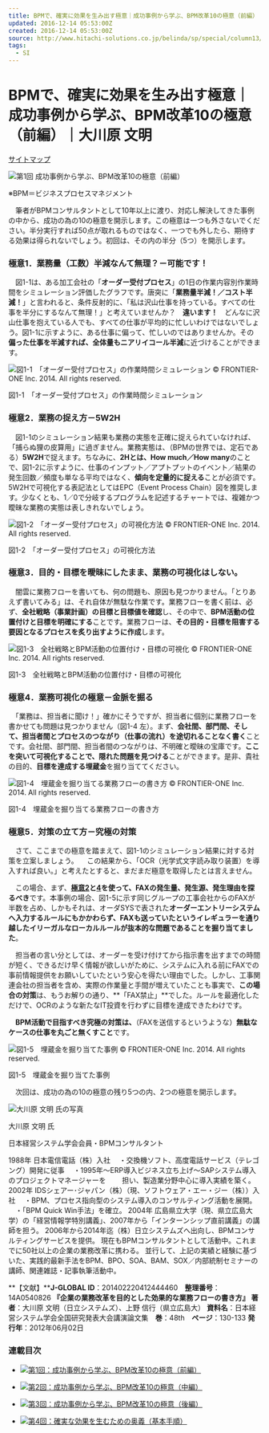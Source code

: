 ```yaml
---
title: BPMで、確実に効果を生み出す極意｜成功事例から学ぶ、BPM改革10の極意（前編）｜大川原 文明
updated: 2016-12-14 05:53:00Z
created: 2016-12-14 05:53:00Z
source: http://www.hitachi-solutions.co.jp/belinda/sp/special/column13/page01.html
tags:
  - SI
---
```


# BPMで、確実に効果を生み出す極意｜成功事例から学ぶ、BPM改革10の極意（前編）｜大川原 文明

[サイトマップ](http://www.hitachi-solutions.co.jp/belinda/sp/sitemap.html)

![第1回 成功事例から学ぶ、BPM改革10の極意（前編）](../_resources/717b28c6c6ba3ecbc74dea277730fa57.jpg)

※BPM＝ビジネスプロセスマネジメント

　筆者がBPMコンサルタントとして10年以上に渡り、対応し解決してきた事例の中から、成功の為の10の極意を開示します。この極意は一つも外さないでください。半分実行すれば50点が取れるものではなく、一つでも外したら、期待する効果は得られないでしょう。初回は、その内の半分（5つ）を開示します。

### 極意1．業務量（工数）半減なんて無理？－可能です！

　図1-1は、ある加工会社の「**オーダー受付プロセス**」の1日の作業内容別作業時間をシミュレーション評価したグラフです。唐突に「**業務量半減！／コスト半減！**」と言われると、条件反射的に、「私は沢山仕事を持っている。すべての仕事を半分にするなんて無理！」と考えていませんか？　**違います！**　どんなに沢山仕事を抱えている人でも、すべての仕事が平均的に忙しいわけではないでしょう。図1-1に示すように、ある仕事に偏って、忙しいのではありませんか。その**偏った仕事を半減すれば、全体量もニアリイコール半減**に近づけることができます。

![図1-1　「オーダー受付プロセス」の作業時間シミュレーション](../_resources/ffae173244be44281a3d78cc9ed15d8e.jpg)
© FRONTIER-ONE Inc. 2014. All rights reserved.

図1-1　「オーダー受付プロセス」の作業時間シミュレーション

### 極意2．業務の捉え方－5W2H

　図1-1のシミュレーション結果も業務の実態を正確に捉えられていなければ、「捕らぬ狸の皮算用」に過ぎません。業務実態は、（BPMの世界では、定石である）**5W2H**で捉えます。ちなみに、**2Hとは、How much／How many**のことで、図1-2に示すように、仕事のインプット／アプトプットのイベント／結果の発生回数／頻度も単なる平均ではなく、**傾向を定量的に捉える**ことが必須です。5W2Hで可視化する表記法としてはEPC（Event Process Chain）図を推奨します。少なくとも、1／0で分岐するプログラムを記述するチャートでは、複雑かつ曖昧な業務の実態は表しきれないでしょう。

![図1-2　「オーダー受付プロセス」の可視化方法](../_resources/5e5c743f8437e4c28748f5f55c47b233.jpg)
© FRONTIER-ONE Inc. 2014. All rights reserved.

図1-2　「オーダー受付プロセス」の可視化方法

### 極意3．目的・目標を曖昧にしたまま、業務の可視化はしない。

　闇雲に業務フローを書いても、何の問題も、原因も見つかりません。「とりあえず書いてみる」は、それ自体が無駄な作業です。業務フローを書く前は、必ず、**全社戦略（事業計画）の目標と目標値を確認**し、その中で、**BPM活動の位置付けと目標を明確にする**ことです。業務フローは、**その目的・目標を阻害する要因となるプロセスを炙り出すように作成**します。

![図1-3　全社戦略とBPM活動の位置付け・目標の可視化](../_resources/bfdb8878ddb7ab5807f585b1c7f3dd68.jpg)
© FRONTIER-ONE Inc. 2014. All rights reserved.

図1-3　全社戦略とBPM活動の位置付け・目標の可視化

### 極意4．業務可視化の極意－金脈を掘る

　「業務は、担当者に聞け！」確かにそうですが、担当者に個別に業務フローを書かせても問題は見つかりません（図1-4 左）。まず、**会社間、部門間、そして、担当者間とプロセスのつながり（仕事の流れ）を途切れることなく書く**ことです。会社間、部門間、担当者間のつながりは、不明確と曖昧の宝庫です。**ここを突いて可視化することで、隠れた問題を見つける**ことができます。是非、貴社の目的、**目標を達成する埋蔵金**を掘り当ててください。

![図1-4　埋蔵金を掘り当てる業務フローの書き方](../_resources/88526c248aced96b9a7f9e977e998fe9.jpg)
© FRONTIER-ONE Inc. 2014. All rights reserved.

図1-4　埋蔵金を掘り当てる業務フローの書き方

### 極意5．対策の立て方－究極の対策

　さて、ここまでの極意を踏まえて、図1-1のシミュレーション結果に対する対策を立案しましょう。
　この結果から、「OCR（光学式文字読み取り装置）を導入すれば良い。」と考えたとすると、まだまだ極意を取得したとは言えません。

　この場合、まず、**[極意2](http://www.hitachi-solutions.co.jp/belinda/sp/special/column13/page01.html#gokui2)と[4](http://www.hitachi-solutions.co.jp/belinda/sp/special/column13/page01.html#gokui4)を使って、FAXの発生量、発生源、発生理由を探るべき**です。本事例の場合、図1-5に示す同じグループの工事会社からのFAXが半数を占め、しかもそれは、オーダSYSで表された**オーダーエントリーシステムへ入力するルールにもかかわらず、FAXも送っていたというイレギュラーを通り越したイリーガルなローカルルールが抜本的な問題であることを掘り当てました**。

　担当者の言い分としては、オーダーを受け付けてから指示書を出すまでの時間が短く、できるだけ早く情報が欲しいがために、システムに入れる前にFAXでの事前情報提供をお願いしていたという安心を得たい理由でした。しかし、工事関連会社の担当者を含め、実際の作業量と手間が増えていたことも事実で、**この場合の対策**は、もうお解りの通り、**「FAX禁止」**でした。ルールを最適化しただけで、OCRのような新たなIT投資を行わずに目標を達成できたわけです。

　**BPM活動で目指すべき究極の対策は、**（FAXを送信するというような）**無駄なケースの仕事を丸ごと無くすこと**です。

![図1-5　埋蔵金を掘り当てた事例](../_resources/2ffb8e64427e28323303ed3e6b3d6ddc.jpg)
© FRONTIER-ONE Inc. 2014. All rights reserved.

図1-5　埋蔵金を掘り当てた事例

　次回は、成功の為の10の極意の残り5つの内、2つの極意を開示します。

![大川原 文明 氏の写真](../_resources/16beb419a787301a84678a9466d3ff1f.jpg)

大川原 文明 氏

日本経営システム学会会員・BPMコンサルタント

1988年 日本電信電話（株）入社
　・交換機ソフト、高度電話サービス（テレゴング）開発に従事
　・1995年～ERP導入ビジネス立ち上げ～SAPシステム導入のプロジェクトマネージャーを
　　担い、製造業分野中心に導入実績を築く。
2002年 IDSシェアー･ジャパン（株）（現、ソフトウェア・エー・ジー（株））入社
　・BPM、プロセス指向型のシステム導入のコンサルティング活動を展開。
　・「BPM Quick Win手法」を確立。
2004年 広島県立大学（現、県立広島大学）の「経営情報学特別講義」、2007年から「インターンシップ直前講義」の講師を担う。
2006年から2014年迄（株）日立システムズへ出向し、BPMコンサルティングサービスを提供。
現在もBPMコンサルタントとして活動中。これまでに50社以上の企業の業務改革に携わる。
並行して、上記の実績と経験に基づいた、実践的最新手法をBPM、BPO、SOA、BAM、SOX／内部統制セミナーの講師、関連雑誌・記事執筆活動中。

**【文献】****J-GLOBAL ID**：201402220412444460　**整理番号**：14A0540826
**『企業の業務改革を目的とした効果的な業務フローの書き方』**
**著者**：大川原 文明（日立システムズ）、上野 信行（県立広島大）
**資料名**：日本経営システム学会全国研究発表大会講演論文集　**巻**：48th　**ページ**：130-133
**発行年**：2012年06月02日

### 連載目次

- [![第1回：成功事例から学ぶ、BPM改革10の極意（前編）](../_resources/eb81e8390898a6de29670d8755d6605b.jpg)](http://www.hitachi-solutions.co.jp/belinda/sp/special/column13/page01.html)

- [![第2回：成功事例から学ぶ、BPM改革10の極意（中編）](../_resources/2a5def0b5f1974590e016601a15c9763.jpg)](http://www.hitachi-solutions.co.jp/belinda/sp/special/column13/page02.html)

- [![第3回：成功事例から学ぶ、BPM改革10の極意（後編）](../_resources/19b688d74f8f3561c807ddbd1254643e.jpg)](http://www.hitachi-solutions.co.jp/belinda/sp/special/column13/page03.html)

- [![第4回：確実な効果を生むための奥義（基本手順）](../_resources/07e315111bfd9f7d9c839555ecd05f14.jpg)](http://www.hitachi-solutions.co.jp/belinda/sp/special/column13/page04.html)